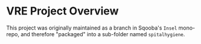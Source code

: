 # VRE Project Overview

This project was originally maintained as a branch in Sqooba's `Insel` mono-repo, and therefore "packaged" into a sub-folder
named `spitalhygiene`.


